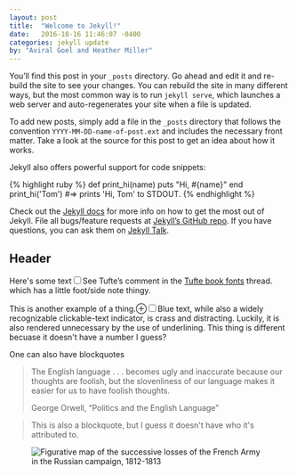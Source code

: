 ```yaml
---
layout: post
title:  "Welcome to Jekyll!"
date:   2016-10-16 11:46:07 -0400
categories: jekyll update
by: "Aviral Goel and Heather Miller"
---
```

You’ll find this post in your `_posts` directory. Go ahead and edit it and re-build the site to see your changes. You can rebuild the site in many different ways, but the most common way is to run `jekyll serve`, which launches a web server and auto-regenerates your site when a file is updated.

To add new posts, simply add a file in the `_posts` directory that follows the convention `YYYY-MM-DD-name-of-post.ext` and includes the necessary front matter. Take a look at the source for this post to get an idea about how it works.

Jekyll also offers powerful support for code snippets:

{% highlight ruby %}
def print_hi(name)
  puts "Hi, #{name}"
end
print_hi('Tom')
#=> prints 'Hi, Tom' to STDOUT.
{% endhighlight %}

Check out the [Jekyll docs][jekyll-docs] for more info on how to get the most out of Jekyll. File all bugs/feature requests at [Jekyll’s GitHub repo][jekyll-gh]. If you have questions, you can ask them on [Jekyll Talk][jekyll-talk].

## Header

Here's some text<label for="sn-proprietary-monotype-bembo" class="margin-toggle sidenote-number"></label><input type="checkbox" id="sn-proprietary-monotype-bembo" class="margin-toggle"/><span class="sidenote">See Tufte’s comment in the <a href="http://www.edwardtufte.com/bboard/q-and-a-fetch-msg?msg_id=0000Vt">Tufte book fonts</a> thread.</span> which has a little foot/side note thingy.

This is another example of a thing.<label for="mn-blue-links" class="margin-toggle">&#8853;</label><input type="checkbox" id="mn-blue-links" class="margin-toggle"/><span class="marginnote">Blue text, while also a widely recognizable clickable-text indicator, is crass and distracting. Luckily, it is also rendered unnecessary by the use of underlining.</span> This thing is different becuase it doesn't have a number I guess?

One can also have blockquotes

<blockquote>
  <p>The English language . . . becomes ugly and inaccurate because our thoughts are foolish, but the slovenliness of our language makes it easier for us to have foolish thoughts.</p>
  <footer>George Orwell, “Politics and the English Language”</footer>
</blockquote>

> This is also a blockquote, but I guess it doesn't have who it's attributed to.


<figure class="fullwidth">
  <img src="{{ site.baseurl }}/img/napoleons-march.png" alt="Figurative map of the successive losses of the French Army in the Russian campaign, 1812-1813" />
</figure>



[jekyll-docs]: http://jekyllrb.com/docs/home
[jekyll-gh]:   https://github.com/jekyll/jekyll
[jekyll-talk]: https://talk.jekyllrb.com/
